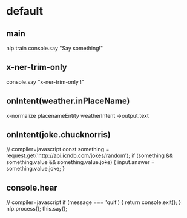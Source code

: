 # default

## main
nlp.train
console.say "Say something!"

## x-ner-trim-only
console.say "x-ner-trim-only !"

## onIntent(weather.inPlaceName)
x-normalize
placenameEntity
weatherIntent
->output.text

## onIntent(joke.chucknorris)
// compiler=javascript
const something = request.get('http://api.icndb.com/jokes/random');
if (something && something.value && something.value.joke) {
  input.answer = something.value.joke;
}

## console.hear
// compiler=javascript
if (message === 'quit') {
  return console.exit();
}
nlp.process();
this.say();
